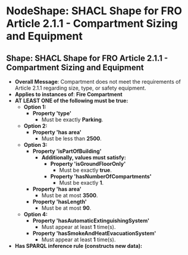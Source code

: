 
# NodeShape: SHACL Shape for FRO Article 2.1.1 - Compartment Sizing and Equipment
## Shape: SHACL Shape for FRO Article 2.1.1 - Compartment Sizing and Equipment
- **Overall Message**: Compartment does not meet the requirements of Article 2.1.1 regarding size, type, or safety equipment.
- **Applies to instances of**: **Fire Compartment**
- **AT LEAST ONE of the following must be true:**
  - **Option 1:**
    - **Property 'type'**
      - Must be exactly **Parking**.
  - **Option 2:**
    - **Property 'has area'**
      - Must be less than **2500**.
  - **Option 3:**
    - **Property 'isPartOfBuilding'**
      - **Additionally, values must satisfy:**
          - **Property 'isGroundFloorOnly'**
            - Must be exactly **true**.
          - **Property 'hasNumberOfCompartments'**
            - Must be exactly **1**.
    - **Property 'has area'**
      - Must be at most **3500**.
    - **Property 'hasLength'**
      - Must be at most **90**.
  - **Option 4:**
    - **Property 'hasAutomaticExtinguishingSystem'**
      - Must appear at least **1** time(s).
    - **Property 'hasSmokeAndHeatEvacuationSystem'**
      - Must appear at least **1** time(s).
- **Has SPARQL inference rule (constructs new data):**

